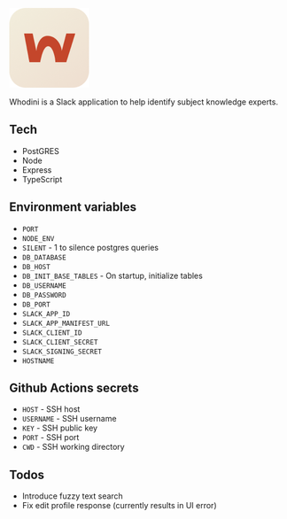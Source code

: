 ![whodini](media/logo.png)

Whodini is a Slack application to help identify subject knowledge experts.

## Tech

* PostGRES
* Node
* Express
* TypeScript

## Environment variables

* `PORT`
* `NODE_ENV`
* `SILENT` - 1 to silence postgres queries
* `DB_DATABASE`
* `DB_HOST`
* `DB_INIT_BASE_TABLES` - On startup, initialize tables
* `DB_USERNAME`
* `DB_PASSWORD`
* `DB_PORT`
* `SLACK_APP_ID`
* `SLACK_APP_MANIFEST_URL`
* `SLACK_CLIENT_ID`
* `SLACK_CLIENT_SECRET`
* `SLACK_SIGNING_SECRET`
* `HOSTNAME`

## Github Actions secrets

* `HOST` - SSH host
* `USERNAME` - SSH username
* `KEY` - SSH public key
* `PORT` - SSH port
* `CWD` - SSH working directory

## Todos

* Introduce fuzzy text search
* Fix edit profile response (currently results in UI error)